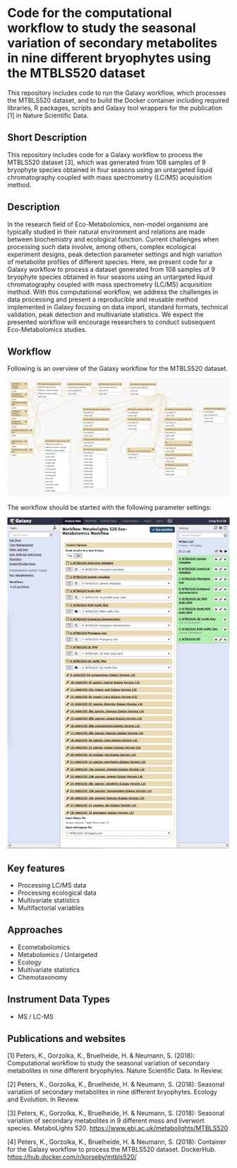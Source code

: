# Code for the computational workflow to study the seasonal variation of secondary metabolites in nine different bryophytes using the MTBLS520 dataset
This repository includes code to run the Galaxy workflow, which processes the MTBLS520 dataset, and to build the Docker container including required libraries, R packages, scripts and Galaxy tool wrappers for the publication [1] in Nature Scientific Data.

## Short Description
This repository includes code for a Galaxy workflow to process the MTBLS520 dataset [3], which was generated from 108 samples of 9 bryophyte species obtained in four seasons using an untargeted liquid chromatography coupled with mass spectrometry (LC/MS) acquisition method.

## Description
In the research field of Eco-Metabolomics, non-model organisms are typically studied in their natural environment and relations are made between biochemistry and ecological function. Current challenges when processing such data involve, among others, complex ecological experiment designs, peak detection parameter settings and high variation of metabolite profiles of different species. Here, we present code for a Galaxy workflow to process a dataset generated from 108 samples of 9 bryophyte species obtained in four seasons using an untargeted liquid chromatography coupled with mass spectrometry (LC/MS) acquisition method. With this computational workflow, we address the challenges in data processing and present a reproducible and reusable method implemented in Galaxy focusing on data import, standard formats, technical validation, peak detection and multivariate statistics. We expect the presented workflow will encourage researchers to conduct subsequent Eco-Metabolomics studies.

## Workflow
Following is an overview of the Galaxy workflow for the MTBLS520 dataset.

![mtbls520_workflow](galaxy/mtbls520_workflow.jpg)

The workflow should be started with the following parameter settings:

![mtbls520_workflow_settings](galaxy/mtbls520_workflow_settings.jpg)

## Key features
- Processing LC/MS data
- Processing ecological data
- Multivariate statistics
- Multifactorial variables

## Approaches
- Ecometabolomics
- Metabolomics / Untargeted
- Ecology
- Multivariate statistics
- Chemotaxonomy

## Instrument Data Types
- MS / LC-MS

## Publications and websites
[1] Peters, K., Gorzolka, K., Bruelheide, H. & Neumann, S. (2018): Computational workflow to study the seasonal variation of secondary metabolites in nine different bryophytes. Nature Scientific Data. In Review.

[2] Peters, K., Gorzolka, K., Bruelheide, H. & Neumann, S. (2018): Seasonal variation of secondary metabolites in nine different bryophytes. Ecology and Evolution. In Review.

[3] Peters, K., Gorzolka, K., Bruelheide, H. & Neumann, S. (2018): Seasonal variation of secondary metabolites in 9 different moss and liverwort species. MetaboLights 520. https://www.ebi.ac.uk/metabolights/MTBLS520

[4] Peters, K., Gorzolka, K., Bruelheide, H. & Neumann, S. (2018): Container for the Galaxy workflow to process the MTBLS520 dataset. DockerHub. https://hub.docker.com/r/korseby/mtbls520/

